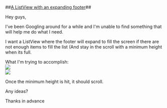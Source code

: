 ##[A ListView with an expanding footer](https://forums.xamarin.com/discussion/48405/a-listview-with-an-expanding-footer)##

Hey guys,

I've been Googling around for a while and I'm unable to find something that will help me do what I need. 

I want a ListView where the footer will expand to fill the screen if there are not enough items to fill the list (And stay in the scroll with a minimum height when its full.

What I'm trying to accomplish:  
<img src="https://15254b2dcaab7f5478ab-24461f391e20b7336331d5789078af53.ssl.cf1.rackcdn.com/xamarin.vanillaforums.com/FileUpload/11/57c7fe7a0cc11dab18347a0e75c294.png" />  
<img src="https://15254b2dcaab7f5478ab-24461f391e20b7336331d5789078af53.ssl.cf1.rackcdn.com/xamarin.vanillaforums.com/FileUpload/8f/60bb74b1b8e38ea2e1d796ce7f5f18.png" />

Once the minimum height is hit, it should scroll.

Any ideas?

Thanks in advance
